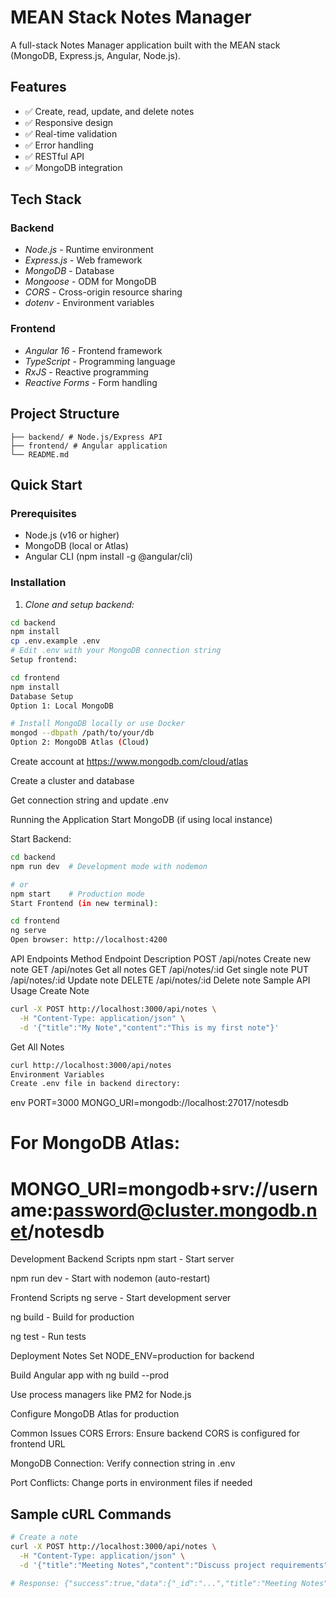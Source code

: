 # MEAN Stack Notes Manager

A full-stack Notes Manager application built with the MEAN stack (MongoDB, Express.js, Angular, Node.js).

## Features

- ✅ Create, read, update, and delete notes
- ✅ Responsive design
- ✅ Real-time validation
- ✅ Error handling
- ✅ RESTful API
- ✅ MongoDB integration

## Tech Stack

### Backend
- *Node.js* - Runtime environment
- *Express.js* - Web framework
- *MongoDB* - Database
- *Mongoose* - ODM for MongoDB
- *CORS* - Cross-origin resource sharing
- *dotenv* - Environment variables

### Frontend
- *Angular 16* - Frontend framework
- *TypeScript* - Programming language
- *RxJS* - Reactive programming
- *Reactive Forms* - Form handling

## Project Structure
```notes-manager/
├── backend/ # Node.js/Express API
├── frontend/ # Angular application
└── README.md
```


## Quick Start

### Prerequisites

- Node.js (v16 or higher)
- MongoDB (local or Atlas)
- Angular CLI (npm install -g @angular/cli)

### Installation

1. *Clone and setup backend:*
```bash
cd backend
npm install
cp .env.example .env
# Edit .env with your MongoDB connection string
Setup frontend:
```
```bash
cd frontend
npm install
Database Setup
Option 1: Local MongoDB
```
```bash
# Install MongoDB locally or use Docker
mongod --dbpath /path/to/your/db
Option 2: MongoDB Atlas (Cloud)
```
Create account at https://www.mongodb.com/cloud/atlas

Create a cluster and database

Get connection string and update .env

Running the Application
Start MongoDB (if using local instance)

Start Backend:

```bash
cd backend
npm run dev  # Development mode with nodemon

# or
npm start    # Production mode
Start Frontend (in new terminal):
```
```bash
cd frontend
ng serve
Open browser: http://localhost:4200
```
API Endpoints
Method	Endpoint	Description
POST	/api/notes	Create new note
GET	/api/notes	Get all notes
GET	/api/notes/:id	Get single note
PUT	/api/notes/:id	Update note
DELETE	/api/notes/:id	Delete note
Sample API Usage
Create Note
```bash
curl -X POST http://localhost:3000/api/notes \
  -H "Content-Type: application/json" \
  -d '{"title":"My Note","content":"This is my first note"}'
  ```
Get All Notes
```bash
curl http://localhost:3000/api/notes
Environment Variables
Create .env file in backend directory:
```
env
PORT=3000
MONGO_URI=mongodb://localhost:27017/notesdb
# For MongoDB Atlas:
# MONGO_URI=mongodb+srv://username:password@cluster.mongodb.net/notesdb
Development
Backend Scripts
npm start - Start server

npm run dev - Start with nodemon (auto-restart)

Frontend Scripts
ng serve - Start development server

ng build - Build for production

ng test - Run tests

Deployment Notes
Set NODE_ENV=production for backend

Build Angular app with ng build --prod

Use process managers like PM2 for Node.js

Configure MongoDB Atlas for production

Common Issues
CORS Errors: Ensure backend CORS is configured for frontend URL

MongoDB Connection: Verify connection string in .env

Port Conflicts: Change ports in environment files if needed



## Sample cURL Commands

```bash
# Create a note
curl -X POST http://localhost:3000/api/notes \
  -H "Content-Type: application/json" \
  -d '{"title":"Meeting Notes","content":"Discuss project requirements"}'

# Response: {"success":true,"data":{"_id":"...","title":"Meeting Notes","content":"Discuss project requirements","createdAt":"
```
